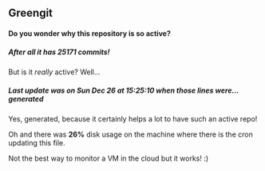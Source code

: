 ## Greengit

#### Do you wonder why this repository is so active?

##### After all it has 25171 commits!

But is it *really* active? Well...

##### Last update was on Sun Dec 26 at 15:25:10 when those lines were... generated

Yes, generated, because it certainly helps a lot to have such an active repo!

Oh and there was **26%** disk usage on the machine
where there is the cron updating this file.

Not the best way to monitor a VM in the cloud but it works! :)
